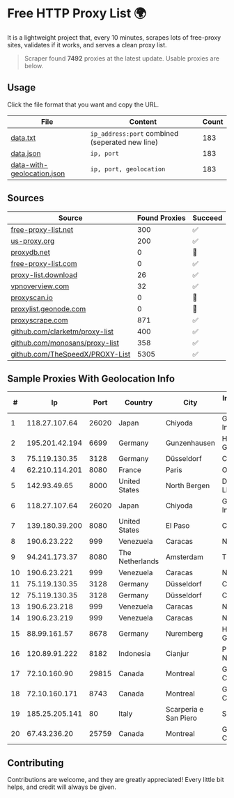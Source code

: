 
# Free HTTP Proxy List 🌍

It is a lightweight project that, every 10 minutes, scrapes lots of free-proxy sites, validates if it works, and serves a clean proxy list.


> Scraper found **7492** proxies at the latest update. Usable proxies are below.

## Usage

Click the file format that you want and copy the URL.


|File|Content|Count|
|----|-------|-----|
|[data.txt](https://raw.githubusercontent.com/themiralay/Proxy-List-World/master/data.txt)|`ip_address:port` combined (seperated new line)|183|
|[data.json](https://raw.githubusercontent.com/themiralay/Proxy-List-World/master/data.json)|`ip, port`|183|
|[data-with-geolocation.json](https://raw.githubusercontent.com/themiralay/Proxy-List-World/master/data-with-geolocation.json)|`ip, port, geolocation`|183|

## Sources

|Source|Found Proxies|Succeed|
|------|-------------|-------|
|[free-proxy-list.net](https://free-proxy-list.net)|300|✅|
|[us-proxy.org](https://www.us-proxy.org)|200|✅|
|[proxydb.net](http://proxydb.net)|0|🚫|
|[free-proxy-list.com](https://free-proxy-list.com/?page=&port=&type%5B%5D=http&type%5B%5D=https&up_time=0&search=Search)|0|✅|
|[proxy-list.download](https://www.proxy-list.download/HTTP)|26|✅|
|[vpnoverview.com](https://vpnoverview.com/privacy/anonymous-browsing/free-proxy-servers)|32|✅|
|[proxyscan.io](https://www.proxyscan.io)|0|🚫|
|[proxylist.geonode.com](https://proxylist.geonode.com/api/proxy-list?limit=300&page=1&sort_by=lastChecked&sort_type=desc&protocols=http,https)|0|🚫|
|[proxyscrape.com](https://api.proxyscrape.com/v2/?request=displayproxies&protocol=http&timeout=10000&country=all&ssl=all&anonymity=all)|871|✅|
|[github.com/clarketm/proxy-list](https://raw.githubusercontent.com/clarketm/proxy-list/master/proxy-list-raw.txt)|400|✅|
|[github.com/monosans/proxy-list](https://raw.githubusercontent.com/monosans/proxy-list/main/proxies/http.txt)|358|✅|
|[github.com/TheSpeedX/PROXY-List](https://raw.githubusercontent.com/TheSpeedX/PROXY-List/master/http.txt)|5305|✅|


## Sample Proxies With Geolocation Info

|#|Ip|Port|Country|City|Internet Service Provider|
|-|--|----|-------|----|-------------------------|
|1|118.27.107.64|26020|Japan|Chiyoda|GMO Internet, Inc.|
|2|195.201.42.194|6699|Germany|Gunzenhausen|Hetzner Online GmbH|
|3|75.119.130.35|3128|Germany|Düsseldorf|Contabo GmbH|
|4|62.210.114.201|8080|France|Paris|Online SAS|
|5|142.93.49.65|8000|United States|North Bergen|DigitalOcean, LLC|
|6|118.27.107.64|26020|Japan|Chiyoda|GMO Internet, Inc.|
|7|139.180.39.200|8080|United States|El Paso|Conterra|
|8|190.6.23.222|999|Venezuela|Caracas|Net Uno|
|9|94.241.173.37|8080|The Netherlands|Amsterdam|TimeWeb Ltd.|
|10|190.6.23.221|999|Venezuela|Caracas|Net Uno|
|11|75.119.130.35|3128|Germany|Düsseldorf|Contabo GmbH|
|12|75.119.130.35|3128|Germany|Düsseldorf|Contabo GmbH|
|13|190.6.23.218|999|Venezuela|Caracas|Net Uno|
|14|190.6.23.219|999|Venezuela|Caracas|Net Uno|
|15|88.99.161.57|8678|Germany|Nuremberg|Hetzner Online GmbH|
|16|120.89.91.222|8182|Indonesia|Cianjur|PT. Java Digital Nusantara|
|17|72.10.160.90|29815|Canada|Montreal|GloboTech Communications|
|18|72.10.160.171|8743|Canada|Montreal|GloboTech Communications|
|19|185.25.205.141|80|Italy|Scarperia e San Piero|Servereasy Italy|
|20|67.43.236.20|25759|Canada|Montreal|GloboTech Communications|



## Contributing

Contributions are welcome, and they are greatly appreciated! Every
little bit helps, and credit will always be given.

